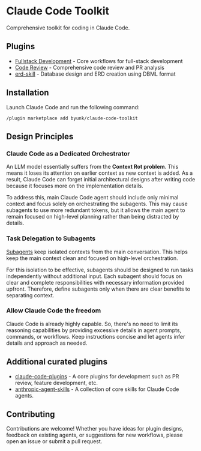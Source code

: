 # Claude Code Toolkit

Comprehensive toolkit for coding in Claude Code.

## Plugins

- [Fullstack Development](./fullstack-dev) - Core workflows for full-stack development
- [Code Review](./code-review) - Comprehensive code review and PR analysis
- [erd-skill](./erd-skill) - Database design and ERD creation using DBML format

## Installation

Launch Claude Code and run the following command:

```
/plugin marketplace add byunk/claude-code-toolkit
```

## Design Principles

### Claude Code as a Dedicated Orchestrator

An LLM model essentially suffers from the **Context Rot problem**. This means it loses its attention on earlier context as new context is added. As a result, Claude Code can forget initial architectural designs after writing code because it focuses more on the implementation details. 

To address this, main Claude Code agent should include only minimal context and focus solely on orchestrating the subagents. This may cause subagents to use more redundant tokens, but it allows the main agent to remain focused on high-level planning rather than being distracted by details.

### Task Delegation to Subagents

[Subagents](https://docs.claude.com/en/docs/claude-code/sub-agents) keep isolated contexts from the main conversation. This helps keep the main context clean and focused on high-level orchestration.

For this isolation to be effective, subagents should be designed to run tasks independently without additional input. Each subagent should focus on clear and complete responsibilities with necessary information provided upfront. Therefore, define subagents only when there are clear benefits to separating context.

### Allow Claude Code the freedom

Claude Code is already highly capable. So, there's no need to limit its reasoning capabilities by providing excessive details in agent prompts, commands, or workflows. Keep instructions concise and let agents infer details and approach as needed.

## Additional curated plugins

- [claude-code-plugins](https://github.com/anthropics/claude-code) - A core plugins for development such as PR review, feature development, etc.
- [anthropic-agent-skills](https://github.com/anthropics/skills) - A collection of core skills for Claude Code agents.

## Contributing

Contributions are welcome! Whether you have ideas for plugin designs, feedback on existing agents, or suggestions for new workflows, please open an issue or submit a pull request.

